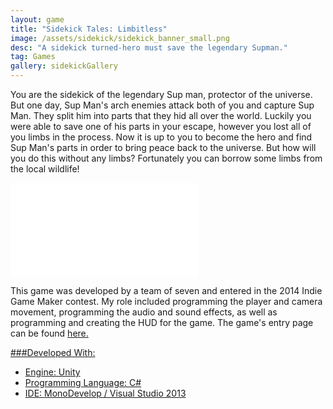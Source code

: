 ```yaml
---
layout: game
title: "Sidekick Tales: Limbitless"
image: /assets/sidekick/sidekick_banner_small.png
desc: "A sidekick turned-hero must save the legendary Supman."
tag: Games
gallery: sidekickGallery
---
```

You are the sidekick of the legendary Sup man, protector of the universe. But one day, Sup Man's arch enemies attack both of you and capture Sup Man. They split him into parts that they hid all over the world. Luckily you were able to save one of his parts in your escape, however you lost all of you limbs in the process. Now it is up to you to become the hero and find Sup Man's parts in order to bring peace back to the universe. But how will you do this without any limbs? Fortunately you can borrow some limbs from the local wildlife!

<div class="video">
	<iframe src="//www.youtube.com/embed/aiNcoj9zleA" frameborder="0" allowfullscreen="1"></iframe>
</div>

This game was developed by a team of seven and entered in the 2014 Indie Game Maker contest. My role included programming the player and camera movement, programming the audio and sound effects, as well as programming and creating the HUD for the game. The game's entry page can be found <a href="http://contest.rpgmakerweb.com/game/view/id/434#.VQ8n-vnF-3g">here.

###Developed With:
* Engine: Unity
* Programming Language: C#
* IDE: MonoDevelop / Visual Studio 2013

